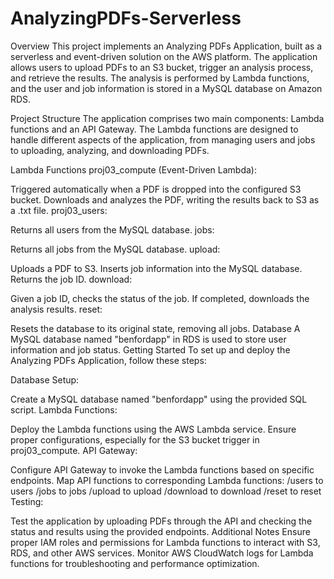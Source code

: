 # AnalyzingPDFs-Serverless
Overview
This project implements an Analyzing PDFs Application, built as a serverless and event-driven solution on the AWS platform. The application allows users to upload PDFs to an S3 bucket, trigger an analysis process, and retrieve the results. The analysis is performed by Lambda functions, and the user and job information is stored in a MySQL database on Amazon RDS.

Project Structure
The application comprises two main components: Lambda functions and an API Gateway. The Lambda functions are designed to handle different aspects of the application, from managing users and jobs to uploading, analyzing, and downloading PDFs.

Lambda Functions
proj03_compute (Event-Driven Lambda):

Triggered automatically when a PDF is dropped into the configured S3 bucket.
Downloads and analyzes the PDF, writing the results back to S3 as a .txt file.
proj03_users:

Returns all users from the MySQL database.
jobs:

Returns all jobs from the MySQL database.
upload:

Uploads a PDF to S3.
Inserts job information into the MySQL database.
Returns the job ID.
download:

Given a job ID, checks the status of the job.
If completed, downloads the analysis results.
reset:

Resets the database to its original state, removing all jobs.
Database
A MySQL database named "benfordapp" in RDS is used to store user information and job status.
Getting Started
To set up and deploy the Analyzing PDFs Application, follow these steps:

Database Setup:

Create a MySQL database named "benfordapp" using the provided SQL script.
Lambda Functions:

Deploy the Lambda functions using the AWS Lambda service.
Ensure proper configurations, especially for the S3 bucket trigger in proj03_compute.
API Gateway:

Configure API Gateway to invoke the Lambda functions based on specific endpoints.
Map API functions to corresponding Lambda functions:
/users to users
/jobs to jobs
/upload to upload
/download to download
/reset to reset
Testing:

Test the application by uploading PDFs through the API and checking the status and results using the provided endpoints.
Additional Notes
Ensure proper IAM roles and permissions for Lambda functions to interact with S3, RDS, and other AWS services.
Monitor AWS CloudWatch logs for Lambda functions for troubleshooting and performance optimization.